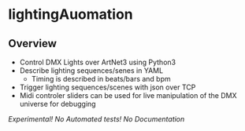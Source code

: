 lightingAuomation
=================

Overview
--------

* Control DMX Lights over ArtNet3 using Python3
* Describe lighting sequences/senes in YAML
    * Timing is described in beats/bars and bpm
* Trigger lighting sequences/scenes with json over TCP
* Midi controler sliders can be used for live manipulation of the DMX universe for debugging

*Experimental! No Automated tests! No Documentation*

